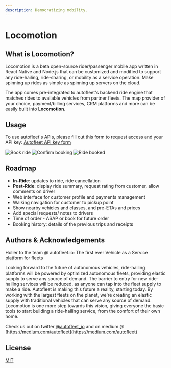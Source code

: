 ```yaml
---
description: Democratizing mobility.
---
```


# Locomotion

## What is Locomotion?

Locomotion is a beta open-source rider/passenger mobile app written in React Native and Node.js that can be customized and modified to support any ride-hailing, ride-sharing, or mobility as a service operation. Make spinning up rides as simple as spinning up servers on the cloud.

The app comes pre-integrated to autofleet's backend ride engine that matches rides to available vehicles from partner fleets. The map provider of your choice, payment/billing services, CRM platforms and more can be easily built into **Locomotion**.

## Usage

To use autofleet's APIs, please fill out this form to request access and your API key: [Autofleet API key form](https://forms.gle/fJKS7Hu29S9BXkdL8)

![Book ride](https://res.cloudinary.com/dgotwqwlz/image/upload/h_400/v1618228158/WhatsApp_Image_2021-04-12_at_14.44.40_2_a3cgun.jpg) ![Confirm booking](https://res.cloudinary.com/dgotwqwlz/image/upload/h_400/v1618228158/WhatsApp_Image_2021-04-12_at_14.44.40_1_qsji9l.jpg) ![Ride booked](https://res.cloudinary.com/dgotwqwlz/image/upload/h_400/v1618228158/WhatsApp_Image_2021-04-12_at_14.44.40_kmyv6j.jpg)

## Roadmap

* **In-Ride**: updates to ride, ride cancellation 
* **Post-Ride**: display ride summary, request rating from customer, allow comments on driver
* Web interface for customer profile and payments management
* Walking navigation for customer to pickup point
* Show nearby vehicles and classes, and pre-ETAs and prices
* Add special requests/ notes to drivers
* Time of order - ASAP or book for future order
* Booking history: details of the previous trips and receipts

## Authors & Acknowledgements

Holler to the team @ autofleet.io: The first ever Vehicle as a Service platform for fleets

Looking forward to the future of autonomous vehicles, ride-hailing platforms will be powered by optimized autonomous fleets, providing elastic supply to serve any source of demand. The barrier to entry for new ride-hailing services will be reduced, as anyone can tap into the fleet supply to make a ride. Autofleet is making this future a reality, starting today. By working with the largest fleets on the planet, we're creating an elastic supply with traditional vehicles that can serve any source of demand. Locomotion is one more step towards this vision, giving everyone the basic tools to start building a ride-hailing service, from the comfort of their own home.

Check us out on twitter [@autofleet\_io](https://twitter.com/autofleet_io) and on medium @ [https://medium.com/autofleet](https://medium.com/autofleet)

## License

[MIT](https://choosealicense.com/licenses/mit/)

